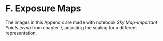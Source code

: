 # F. Exposure Maps

The images in this Appendix are made with notebook *Sky Map-Important Points.ipynb* from chapter 7, adjusting the scaling for a different representation.
